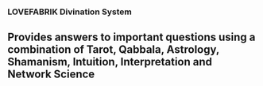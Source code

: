 ### LOVEFABRIK Divination System ###

## Provides answers to important questions using a combination of Tarot, Qabbala, Astrology, Shamanism, Intuition, Interpretation and Network Science ##